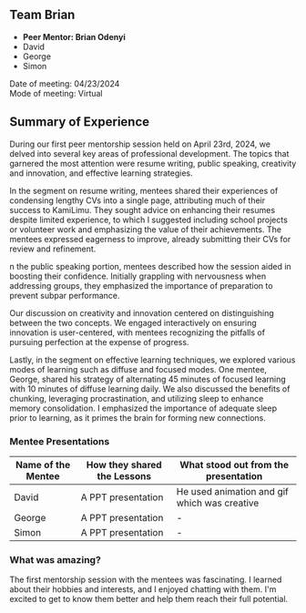 ## Team Brian

- **Peer Mentor: Brian Odenyi**
- David
- George
- Simon

Date of meeting: 04/23/2024  
Mode of meeting: Virtual  

## Summary of Experience

During our first peer mentorship session held on April 23rd, 2024, we delved into several
key areas of professional development. The topics that garnered the most attention were
resume writing, public speaking, creativity and innovation, and effective learning
strategies.

In the segment on resume writing, mentees shared their experiences of condensing
lengthy CVs into a single page, attributing much of their success to KamiLimu. They sought
advice on enhancing their resumes despite limited experience, to which I suggested
including school projects or volunteer work and emphasizing the value of their
achievements. The mentees expressed eagerness to improve, already submitting their CVs
for review and refinement.

n the public speaking portion, mentees described how the session aided in boosting their
confidence. Initially grappling with nervousness when addressing groups, they emphasized
the importance of preparation to prevent subpar performance.

Our discussion on creativity and innovation centered on distinguishing between the two
concepts. We engaged interactively on ensuring innovation is user-centered, with mentees
recognizing the pitfalls of pursuing perfection at the expense of progress.

Lastly, in the segment on effective learning techniques, we explored various modes of
learning such as diffuse and focused modes. One mentee, George, shared his strategy of
alternating 45 minutes of focused learning with 10 minutes of diffuse learning daily. We
also discussed the benefits of chunking, leveraging procrastination, and utilizing sleep to
enhance memory consolidation. I emphasized the importance of adequate sleep prior to
learning, as it primes the brain for forming new connections.

### Mentee Presentations

| Name of the Mentee| How they shared the Lessons|What stood out from the presentation| 
| ----------- | ----------- |------|
| David |A PPT presentation | He used animation and gif which was creative| 
| George   | A PPT presentation     |  -    |  
|Simon|A PPT presentation|-|

### What was amazing?

The first mentorship session with the mentees was fascinating. I learned about their hobbies and interests, and I enjoyed chatting with them. I'm excited to get to know them better and help them reach their full potential.